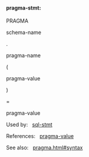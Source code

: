 #### pragma\-stmt:







PRAGMA



schema\-name



.



pragma\-name



(



pragma\-value



)






\=



pragma\-value












Used by:   [sql\-stmt](#sql-stmt)  

References:   [pragma\-value](#pragma-value)  

See also:   [pragma.html\#syntax](pragma.html#syntax)


